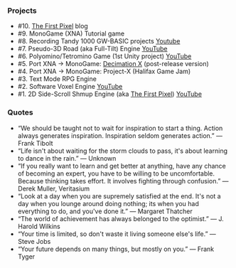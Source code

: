 ### Projects

- #10. [The First Pixel](http://thefirstpixel.com/) blog
- #9. MonoGame (XNA) Tutorial game
- #8. Recording Tandy 1000 GW-BASIC projects [Youtube](https://www.youtube.com/playlist?list=PLjnbT4UISq0bMjb81xFBIWOLhBKFCVkuB)
- #7. Pseudo-3D Road (aka Full-Tilt) Engine [YouTube](https://www.youtube.com/playlist?list=PLjnbT4UISq0bnfd1RC3M4PgTgkmhlkikV)
- #6. Polyomino/Tetromino Game (1st Unity project) [YouTube](https://www.youtube.com/playlist?list=PLjnbT4UISq0aiCTUj4movS4tsn5QkuPSD)
- #5. Port XNA -> MonoGame: [Decimation X](http://xona.com/games/decimationx/) (post-release version)
- #4. Port XNA -> MonoGame: Project-X (Halifax Game Jam)
- #3. Text Mode RPG Engine
- #2. Software Voxel Engine [YouTube](https://www.youtube.com/playlist?list=PLjnbT4UISq0bQF1g85tE9jTrKfEtdRYlY)
- #1. 2D Side-Scroll Shmup Engine (aka [The First Pixel](http://thefirstpixel.com/)) [YouTube](https://www.youtube.com/playlist?list=PLjnbT4UISq0Y_7IAN_zUzxgZnfhXxo_0Q)

### Quotes

- “We should be taught not to wait for inspiration to start a thing. Action always generates inspiration. Inspiration seldom generates action.” — Frank Tibolt
- “Life isn't about waiting for the storm clouds to pass, it's about learning to dance in the rain.” — Unknown
- “If you really want to learn and get better at anything, have any chance of becoming an expert, you have to be willing to be uncomfortable. Because thinking takes effort. It involves fighting through confusion.” — Derek Muller, Veritasium
- “Look at a day when you are supremely satisfied at the end. It's not a day when you lounge around doing nothing; its when you had everything to do, and you've done it.” — Margaret Thatcher
- “The world of achievement has always belonged to the optimist.” — J. Harold Wilkins
- “Your time is limited, so don't waste it living someone else's life.” — Steve Jobs
- “Your future depends on many things, but mostly on you.” — Frank Tyger
